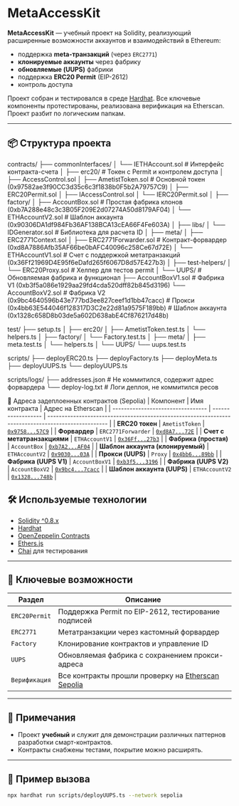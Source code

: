 # MetaAccessKit

**MetaAccessKit** — учебный проект на Solidity, реализующий расширенные возможности аккаунтов и взаимодействий в Ethereum:
- поддержка **meta-транзакций** (через `ERC2771`)
- **клонируемые аккаунты** через фабрику
- **обновляемые (UUPS)** фабрики
- поддержка **ERC20 Permit** (EIP-2612)
- контроль доступа

Проект собран и тестировался в среде [Hardhat](https://hardhat.org/). Все ключевые компоненты протестированы, реализована верификация на Etherscan. Проект разбит по логическим папкам.

---

## 📦 Структура проекта

contracts/
├── commonInterfaces/
│   └── IETHAccount.sol                  # Интерфейс контракта-счета
│
├── erc20/                               # Токен с Permit и контролем доступа
│   ├── AccessControl.sol
│   ├── AmetistToken.sol                # Основной токен (0x97582ae3f90CC3d35c6c3f1838b0F5b2A79757C9)
│   ├── ERC20Permit.sol
│   ├── IAccessControl.sol
│   └── IERC20Permit.sol
│
├── factory/
│   ├── AccountBox.sol                  # Простая фабрика клонов (0xb7A288e48c3c3B05F209E2d07274A50d8179AF04)
│   └── ETHAccountV2.sol                # Шаблон аккаунта (0x90306DA1df984Fb36AF138BCA13cEA66F4Fe603A)
│
├── libs/
│   └── IDGenerator.sol                 # Библиотека для расчета ID
│
├── meta/
│   ├── ERC2771Context.sol
│   ├── ERC2771Forwarder.sol           # Контракт-форвардер (0xd8A7886Afb35AF66be0bAFC40096c258Ce67d72E)
│   └── ETHAccountV1.sol               # Счет с поддержкой метатранзакций (0x36Ff21969D4E95f6eDafd265f6067D8d57E427b3)
│
├── test-helpers/
│   └── ERC20Proxy.sol                 # Хелпер для тестов permit
│
└── UUPS/                               # Обновляемая фабрика и функционал
    ├── AccountBoxV1.sol               # Фабрика V1 (0xb3f5a086e1929aa29fd4cda520dff82b845d3196)
    └── AccountBoxV2.sol               # Фабрика V2 (0x9bc4640596b43e777bd3ee827ceef1d1bb47cacc)
                                        # Прокси (0x4bb63E544046f128317D3C2e22d81a9575F189bb)
                                        # Шаблон аккаунта (0x1328c658D8b03de5a602D638abE4Cf876217d48b)

test/
├── setup.ts
│
├── erc20/
│   ├── AmetistToken.test.ts
│   └── helpers.ts
│
├── factory/
│   └── Factory.test.ts
│
├── meta/
│   ├── meta.test.ts
│   └── helpers.ts
│
└── UUPS/
    └── uups.test.ts

scripts/
├── deployERC20.ts
├── deployFactory.ts
├── deployMeta.ts
├── deployUUPS.ts
└── deployUUPS.ts

scripts/logs/
├── addresses.json                  # Не коммитился, содержит адрес форвардера
└── deploy-log.txt                  # Логи деплоя, не коммитился
ресов


🔗 Адреса задеплоенных контрактов (Sepolia)
| Компонент                         | Имя контракта      | Адрес на Etherscan                                                                                  |
| --------------------------------- | ------------------ | --------------------------------------------------------------------------------------------------- |
| **ERC20 токен**                   | `AmetistToken`     | [`0x9758...57C9`](https://sepolia.etherscan.io/address/0x97582ae3f90CC3d35c6c3f1838b0F5b2A79757C9)  |
| **Форвардер**                     | `ERC2771Forwarder` | [`0xd8A7...72E`](https://sepolia.etherscan.io/address/0xd8A7886Afb35AF66be0bAFC40096c258Ce67d72E)   |
| **Счет с метатранзакциями**       | `ETHAccountV1`     | [`0x36Ff...27b3`](https://sepolia.etherscan.io/address/0x36Ff21969D4E95f6eDafd265f6067D8d57E427b3)  |
| **Фабрика (простая)**             | `AccountBox`       | [`0xb7A2...AF04`](https://sepolia.etherscan.io/address/0xb7A288e48c3c3B05F209E2d07274A50d8179AF04)  |
| **Шаблон аккаунта (клонируемый)** | `ETHAccountV2`     | [`0x9030...03A`](https://sepolia.etherscan.io/address/0x90306DA1df984Fb36AF138BCA13cEA66F4Fe603A)   |
| **Прокси (UUPS)**                 | `Proxy`            | [`0x4bb6...89bb`](https://sepolia.etherscan.io/address/0x4bb63E544046f128317D3C2e22d81a9575F189bb)  |
| **Фабрика (UUPS V1)**             | `AccountBoxV1`     | [`0xb3f5...3196`](https://sepolia.etherscan.io/address/0xb3f5A086e1929aa29Fd4Cda520dFf82b845D3196)  |
| **Фабрика (UUPS V2)**             | `AccountBoxV2`     | [`0x9bc4...7cacc`](https://sepolia.etherscan.io/address/0x9bc4640596b43e777bd3ee827ceef1d1bb47cacc) |
| **Шаблон аккаунта (UUPS)**        | `ETHAccountV2`     | [`0x1328...748b`](https://sepolia.etherscan.io/address/0x1328c658D8b03de5a602D638abE4Cf876217d48b)  |



## 🛠 Используемые технологии

- [Solidity ^0.8.x](https://docs.soliditylang.org/)
- [Hardhat](https://hardhat.org/)
- [OpenZeppelin Contracts](https://github.com/OpenZeppelin/openzeppelin-contracts)
- [Ethers.js](https://docs.ethers.org/)
- [Chai](https://www.chaijs.com/) для тестирования

---

## 🧪 Ключевые возможности

| Раздел            | Описание                                                                 |
|-------------------|--------------------------------------------------------------------------|
| `ERC20Permit`     | Поддержка Permit по EIP-2612, тестирование подписей                      |
| `ERC2771`         | Метатранзакции через кастомный форвардер                                 |
| `Factory`         | Клонирование контрактов и управление ID                                  |
| `UUPS`            | Обновляемая фабрика с сохранением прокси-адреса                          |
| `Верификация`     | Все контракты прошли проверку на [Etherscan Sepolia](https://sepolia.etherscan.io) |

---

## 🧾 Примечания

- Проект **учебный** и служит для демонстрации различных паттернов разработки смарт-контрактов.
- Контракты снабжены тестами, покрытие можно расширять.

---

## 📍 Пример вызова

```bash
npx hardhat run scripts/deployUUPS.ts --network sepolia






